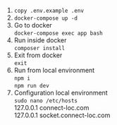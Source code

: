 1. ```copy .env.example .env```
2. ```docker-compose up -d```
3. Go to docker\
   ```docker-compose exec app bash```
4. Run inside docker\
   ```composer install```
5. Exit from docker\
   ```exit```
6. Run from local environment\
   ```npm i```\
   ```npm run dev```
7. Configuration local environment\
   ```sudo nano /etc/hosts```\
   127.0.0.1 connect-loc.com\
   127.0.0.1 socket.connect-loc.com
